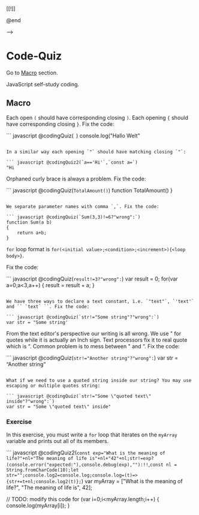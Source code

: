 <!--

link: codingQuiz.css

@codingQuiz2: @codingQuiz_(@uid,`@0`,`@1`,```@2```)

@codingQuiz: @codingQuiz_(@uid,`@0`,` `,```@1```)

@codingQuiz_
<div class="quiz-hide" id="hidden-quiz-@0">

``` javascript
@3
```
<script>
if(!window.results) {
    window.results = {}
}

try {
    window.results["@0"] = false

    let pref = "@'2"; 
    let postf = "@'1";
    let inp = "@'input";

    window.results["@0"] = eval(`${pref}${inp}\n${postf}\n"correct"`)
    if(window.results["@0"]!==true&&window.results["@0"]!="OKcorrect") {
        console.debug(window.results["@0"])
    }
    let btn = document.querySelector('#hidden-quiz-@0 > div:nth-of-type(2) > .lia-quiz-generic > div:nth-of-type(2) > button:first-child');
    btn.click()
} catch(e) {
    console.error(e.message)
}
"LIA: stop"
</script>

<!-- data-solution-button="off" -->
[[!]]
<script>
window.results["@0"] == "correct" || window.results["@0"] == "OKcorrect" || window.results["@0"] == true
</script>

</div>

@end

-->

# Code-Quiz

Go to [Macro](#macro) section.

JavaScript self-study coding.

## Macro

Each open `(` should have corresponding closing `)`. Each opening `{` should have corresponding closing `}`. Fix the code:

``` javascript @codingQuiz(` `)
console.log("Hallo Welt"
```

In a similar way each opening `"` should have matching closing `"`:

``` javascript @codingQuiz2(`a=='Hi'`,`const a=`)
"Hi
```

Orphaned curly brace is always a problem. Fix the code:

``` javascript @codingQuiz(`TotalAmount()`)
function TotalAmount()
}
```

We separate parameter names with comma `,`. Fix the code:

``` javascript @codingQuiz(`Sum(3,3)!=6?"wrong":`)
function Sum(a b)
{
    return a+b;
}
```

`for` loop format is `for(<initial value>;<condition>;<increment>){<loop body>}`.

Fix the code:

``` javascript @codingQuiz(`result!=3?"wrong":`)
var result = 0;
for(var a=0;a<3,a++) {
    result = result + a;
}
```

We have three ways to declare a text constant, i.e. `"text"`, `'text'` and `` `text` ``. Fix the code:

``` javascript @codingQuiz(`str!="Some string"?"wrong":`)
var str = "Some string'
```

From the text editor's perspective our writing is all wrong. We use " for quotes while it is actually an Inch sign. Text processors fix it to real quote which is “. Common problem is to mess between " and “. Fix the code:

``` javascript @codingQuiz(`str!="Another string"?"wrong":`)
var str = “Another string”
```

What if we need to use a quoted string inside our string? You may use escaping or multiple quotes string:

``` javascript @codingQuiz(`str!="Some \"quoted text\" inside"?"wrong":`)
var str = "Some \"quoted text\" inside"
```

### Exercise

In this exercise, you must write a `for` loop that iterates on the `myArray` variable and prints out all of its members.

``` javascript @codingQuiz2(`const exp="What is the meaning of life?"+nl+"The meaning of life is"+nl+"42"+nl;str!=exp?(console.error("expected:"),console.debug(exp),""):!!`,`const nl = String.fromCharCode(10);let str="";console.log2=console.log;console.log=(t)=>{str+=t+nl;console.log2(t)};`)
var myArray = ["What is the meaning of life?", "The meaning of life is", 42];

// TODO: modify this code
for (var i=0;i<myArray.length;i++)
{
    console.log(myArray[i]);
}
```
